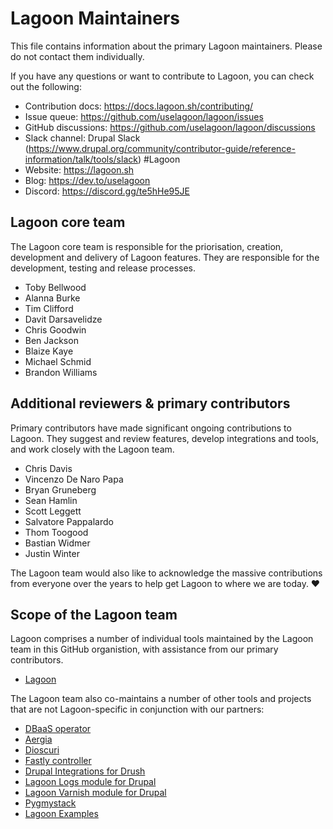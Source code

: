 # Lagoon Maintainers

This file contains information about the primary Lagoon maintainers. Please do not contact them individually.

If you have any questions or want to contribute to Lagoon, you can check out the following:

- Contribution docs: https://docs.lagoon.sh/contributing/
- Issue queue: https://github.com/uselagoon/lagoon/issues
- GitHub discussions: https://github.com/uselagoon/lagoon/discussions
- Slack channel: Drupal Slack (https://www.drupal.org/community/contributor-guide/reference-information/talk/tools/slack) #Lagoon
- Website: https://lagoon.sh
- Blog: https://dev.to/uselagoon
- Discord: https://discord.gg/te5hHe95JE

## Lagoon core team

The Lagoon core team is responsible for the priorisation, creation, development and delivery of Lagoon features.
They are responsible for the development, testing and release processes.

- Toby Bellwood
- Alanna Burke
- Tim Clifford
- Davit Darsavelidze
- Chris Goodwin
- Ben Jackson
- Blaize Kaye
- Michael Schmid
- Brandon Williams

## Additional reviewers & primary contributors

Primary contributors have made significant ongoing contributions to Lagoon.
They suggest and review features, develop integrations and tools, and work closely with the Lagoon team.

- Chris Davis
- Vincenzo De Naro Papa
- Bryan Gruneberg
- Sean Hamlin
- Scott Leggett
- Salvatore Pappalardo
- Thom Toogood
- Bastian Widmer
- Justin Winter

The Lagoon team would also like to acknowledge the massive contributions from everyone over the years to help get Lagoon to where we are today. ❤️

## Scope of the Lagoon team

Lagoon comprises a number of individual tools maintained by the Lagoon team in this GitHub organistion, with assistance from our primary contributors.

- [Lagoon](https://github.com/uselagoon)

The Lagoon team also co-maintains a number of other tools and projects that are not Lagoon-specific in conjunction with our partners:

- [DBaaS operator](https://github.com/amazeeio/dbaas-operator)
- [Aergia](https://github.com/amazeeio/aergia)
- [Dioscuri](https://ggithub.com/amazeeio/dioscuri)
- [Fastly controller](https://github.com/amazeeio/fastly-controller)
- [Drupal Integrations for Drush](https://github.com/amazeeio/drupal-integrations)
- [Lagoon Logs module for Drupal](https://www.drupal.org/project/lagoon_logs)
- [Lagoon Varnish module for Drupal](https://www.drupal.org/project/lagoon_varnish)
- [Pygmystack](https://github.com/pygmystack)
- [Lagoon Examples](https://github.com/lagoon-examples)

